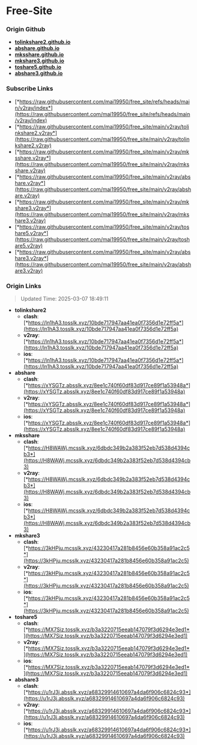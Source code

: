 # Free-Site

### Origin Github

- [**tolinkshare2.github.io**](https://github.com/tolinkshare2/tolinkshare2.github.io)
- [**abshare.github.io**](https://github.com/abshare/abshare.github.io)
- [**mksshare.github.io**](https://github.com/mksshare/mksshare.github.io)
- [**mkshare3.github.io**](https://github.com/mkshare3/mkshare3.github.io)
- [**toshare5.github.io**](https://github.com/toshare5/toshare5.github.io)
- [**abshare3.github.io**](https://github.com/abshare3/abshare3.github.io)

### Subscribe Links

- [*https://raw.githubusercontent.com/mai19950/free_site/refs/heads/main/v2ray/index*](https://raw.githubusercontent.com/mai19950/free_site/refs/heads/main/v2ray/index)
- [*https://raw.githubusercontent.com/mai19950/free_site/main/v2ray/tolinkshare2.v2ray*](https://raw.githubusercontent.com/mai19950/free_site/main/v2ray/tolinkshare2.v2ray)
- [*https://raw.githubusercontent.com/mai19950/free_site/main/v2ray/mksshare.v2ray*](https://raw.githubusercontent.com/mai19950/free_site/main/v2ray/mksshare.v2ray)
- [*https://raw.githubusercontent.com/mai19950/free_site/main/v2ray/abshare.v2ray*](https://raw.githubusercontent.com/mai19950/free_site/main/v2ray/abshare.v2ray)
- [*https://raw.githubusercontent.com/mai19950/free_site/main/v2ray/mkshare3.v2ray*](https://raw.githubusercontent.com/mai19950/free_site/main/v2ray/mkshare3.v2ray)
- [*https://raw.githubusercontent.com/mai19950/free_site/main/v2ray/toshare5.v2ray*](https://raw.githubusercontent.com/mai19950/free_site/main/v2ray/toshare5.v2ray)
- [*https://raw.githubusercontent.com/mai19950/free_site/main/v2ray/abshare3.v2ray*](https://raw.githubusercontent.com/mai19950/free_site/main/v2ray/abshare3.v2ray)

### Origin Links

> Updated Time: 2025-03-07 18:49:11

- **tolinkshare2**
  - **clash**: [*https://ln1hA3.tosslk.xyz/10bde717947aa41ea0f7356d1e72ff5a*](https://ln1hA3.tosslk.xyz/10bde717947aa41ea0f7356d1e72ff5a)
  - **v2ray**: [*https://ln1hA3.tosslk.xyz/10bde717947aa41ea0f7356d1e72ff5a*](https://ln1hA3.tosslk.xyz/10bde717947aa41ea0f7356d1e72ff5a)
  - **ios**: [*https://ln1hA3.tosslk.xyz/10bde717947aa41ea0f7356d1e72ff5a*](https://ln1hA3.tosslk.xyz/10bde717947aa41ea0f7356d1e72ff5a)
- **abshare**
  - **clash**: [*https://xYSGTz.absslk.xyz/8ee1c740f60df83d917ce89f1a53948a*](https://xYSGTz.absslk.xyz/8ee1c740f60df83d917ce89f1a53948a)
  - **v2ray**: [*https://xYSGTz.absslk.xyz/8ee1c740f60df83d917ce89f1a53948a*](https://xYSGTz.absslk.xyz/8ee1c740f60df83d917ce89f1a53948a)
  - **ios**: [*https://xYSGTz.absslk.xyz/8ee1c740f60df83d917ce89f1a53948a*](https://xYSGTz.absslk.xyz/8ee1c740f60df83d917ce89f1a53948a)
- **mksshare**
  - **clash**: [*https://H8WAWj.mcsslk.xyz/6dbdc349b2a383f52eb7d538d4394cb3*](https://H8WAWj.mcsslk.xyz/6dbdc349b2a383f52eb7d538d4394cb3)
  - **v2ray**: [*https://H8WAWj.mcsslk.xyz/6dbdc349b2a383f52eb7d538d4394cb3*](https://H8WAWj.mcsslk.xyz/6dbdc349b2a383f52eb7d538d4394cb3)
  - **ios**: [*https://H8WAWj.mcsslk.xyz/6dbdc349b2a383f52eb7d538d4394cb3*](https://H8WAWj.mcsslk.xyz/6dbdc349b2a383f52eb7d538d4394cb3)
- **mkshare3**
  - **clash**: [*https://3kHPju.mcsslk.xyz/43230417a281b8456e60b358a91ac2c5*](https://3kHPju.mcsslk.xyz/43230417a281b8456e60b358a91ac2c5)
  - **v2ray**: [*https://3kHPju.mcsslk.xyz/43230417a281b8456e60b358a91ac2c5*](https://3kHPju.mcsslk.xyz/43230417a281b8456e60b358a91ac2c5)
  - **ios**: [*https://3kHPju.mcsslk.xyz/43230417a281b8456e60b358a91ac2c5*](https://3kHPju.mcsslk.xyz/43230417a281b8456e60b358a91ac2c5)
- **toshare5**
  - **clash**: [*https://MX7Siz.tosslk.xyz/b3a3220715eeab147079f3d6294e3ed1*](https://MX7Siz.tosslk.xyz/b3a3220715eeab147079f3d6294e3ed1)
  - **v2ray**: [*https://MX7Siz.tosslk.xyz/b3a3220715eeab147079f3d6294e3ed1*](https://MX7Siz.tosslk.xyz/b3a3220715eeab147079f3d6294e3ed1)
  - **ios**: [*https://MX7Siz.tosslk.xyz/b3a3220715eeab147079f3d6294e3ed1*](https://MX7Siz.tosslk.xyz/b3a3220715eeab147079f3d6294e3ed1)
- **abshare3**
  - **clash**: [*https://u1rJ3j.absslk.xyz/a68329914610697a4da6f906c6824c93*](https://u1rJ3j.absslk.xyz/a68329914610697a4da6f906c6824c93)
  - **v2ray**: [*https://u1rJ3j.absslk.xyz/a68329914610697a4da6f906c6824c93*](https://u1rJ3j.absslk.xyz/a68329914610697a4da6f906c6824c93)
  - **ios**: [*https://u1rJ3j.absslk.xyz/a68329914610697a4da6f906c6824c93*](https://u1rJ3j.absslk.xyz/a68329914610697a4da6f906c6824c93)
